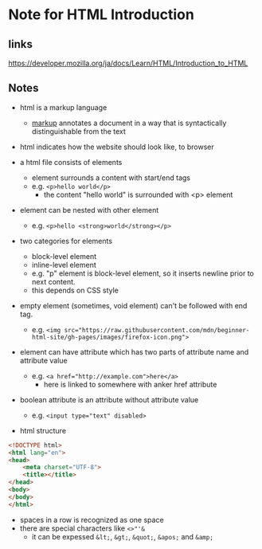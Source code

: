 # Note for HTML Introduction

## links

<https://developer.mozilla.org/ja/docs/Learn/HTML/Introduction_to_HTML>

## Notes

- html is a markup language
  - [markup](https://en.wikipedia.org/wiki/Markup_language) annotates a document in a way that is syntactically distinguishable from the text
- html indicates how the website should look like, to browser
- a html file consists of elements
  - element surrounds a content with start/end tags
  - e.g. `<p>hello world</p>`
    - the content "hello world" is surrounded with \<p\> element

- element can be nested with other element
  - e.g. `<p>hello <strong>world</strong></p>`
- two categories for elements
  - block-level element
  - inline-level element
  - e.g. "p" element is block-level element, so it inserts newline prior to next content.
  - this depends on CSS style

- empty element (sometimes, void element) can't be followed with end tag.
  - e.g. `<img src="https://raw.githubusercontent.com/mdn/beginner-html-site/gh-pages/images/firefox-icon.png">`

- element can have attribute which has two parts of attribute name and attribute value
  - e.g. `<a href="http://example.com">here</a>`
    - here is linked to somewhere with anker href attribute

- boolean attribute is an attribute without attribute value
  - e.g. `<input type="text" disabled>`

- html structure

```html
<!DOCTYPE html>
<html lang="en">
<head>
	<meta charset="UTF-8">
	<title></title>
</head>
<body>
</body>
</html>
```

- spaces in a row is recognized as one space
- there are special characters like `<>"'&`
  - it can be expessed `&lt;`, `&gt;`, `&quot;`, `&apos;` and `&amp;`
